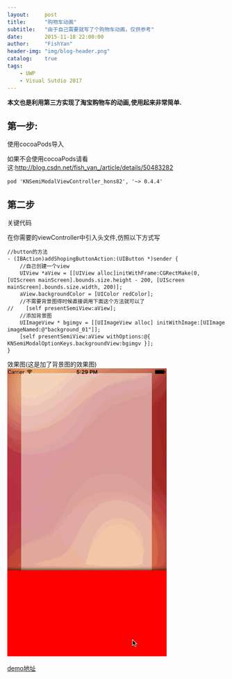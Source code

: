 ```yaml
---
layout:     post
title:      "购物车动画"
subtitle:   "由于自己需要就写了个购物车动画，仅供参考"
date:       2015-11-18 22:00:00
author:     "FishYan"
header-img: "img/blog-header.png" 
catalog:    true
tags:
    - UWP
    - Visual Sutdio 2017
---
```



**本文也是利用第三方实现了淘宝购物车的动画,使用起来非常简单.**

## 第一步:
使用cocoaPods导入

如果不会使用cocoaPods请看这:http://blog.csdn.net/fish_yan_/article/details/50483282

```Objc
pod 'KNSemiModalViewController_hons82', '~> 0.4.4'
```

## 第二步

关键代码

在你需要的viewController中引入头文件,仿照以下方式写

```Objc
//button的方法
- (IBAction)addShopingButtonAction:(UIButton *)sender {
    //自己创建一个view
    UIView *aView = [[UIView alloc]initWithFrame:CGRectMake(0, [UIScreen mainScreen].bounds.size.height - 200, [UIScreen mainScreen].bounds.size.width, 200)];
    aView.backgroundColor = [UIColor redColor];
    //不需要背景图得时候直接调用下面这个方法就可以了
//    [self presentSemiView:aView];
    //添加背景图
    UIImageView * bgimgv = [[UIImageView alloc] initWithImage:[UIImage imageNamed:@"background_01"]];
    [self presentSemiView:aView withOptions:@{ KNSemiModalOptionKeys.backgroundView:bgimgv }];
}
```

效果图(这是加了背景图的效果图)
![这里写图片描述](/img/blog/taobaocart/taobao.gif)

[demo地址](https://github.com/757094197/TestShopingCart)

